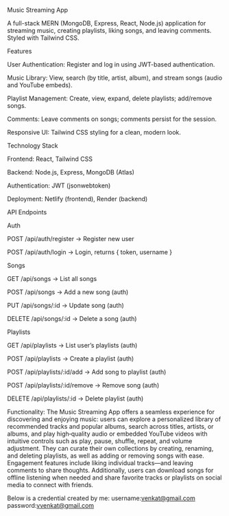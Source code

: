 
Music Streaming App

A full-stack MERN (MongoDB, Express, React, Node.js) application for streaming music, creating playlists, liking songs, and leaving comments. Styled with Tailwind CSS.

Features

User Authentication: Register and log in using JWT-based authentication.

Music Library: View, search (by title, artist, album), and stream songs (audio and YouTube embeds).

Playlist Management: Create, view, expand, delete playlists; add/remove songs.



Comments: Leave comments on songs; comments persist for the session.

Responsive UI: Tailwind CSS styling for a clean, modern look.

Technology Stack

Frontend: React, Tailwind CSS

Backend: Node.js, Express, MongoDB (Atlas)

Authentication: JWT (jsonwebtoken)

Deployment: Netlify (frontend), Render (backend)



API Endpoints

Auth

POST /api/auth/register → Register new user

POST /api/auth/login → Login, returns { token, username }

Songs

GET /api/songs → List all songs

POST /api/songs → Add a new song (auth)

PUT /api/songs/:id → Update song (auth)

DELETE /api/songs/:id → Delete a song (auth)



Playlists

GET /api/playlists → List user’s playlists (auth)

POST /api/playlists → Create a playlist (auth)

POST /api/playlists/:id/add → Add song to playlist (auth)

POST /api/playlists/:id/remove → Remove song (auth)

DELETE /api/playlists/:id → Delete playlist (auth)

Functionality:
The Music Streaming App offers a seamless experience for discovering and enjoying music: users can explore
a personalized library of recommended tracks and popular albums, search across titles, artists, or albums, and play high‑quality 
audio or embedded YouTube videos with intuitive controls such as play, pause, shuffle, repeat, and volume adjustment.
They can curate their own collections by creating, renaming, and deleting playlists, as well as adding or removing songs with ease.
Engagement features include liking individual tracks—and leaving comments to share thoughts. 
Additionally, users can download songs for offline listening when needed and share favorite tracks or playlists on social media to connect with friends.

Below is a credential created by me:
username:venkat@gmail.com
password:vvenkat@gmail.com

